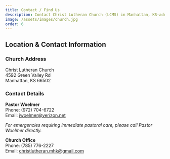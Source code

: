 ```yaml
---
title: Contact / Find Us
description: Contact Christ Lutheran Church (LCMS) in Manhattan, KS—address, directions, and service times.
image: /assets/images/church.jpg
order: 6
---
```


## Location & Contact Information

### Church Address
Christ Lutheran Church  
4592 Green Valley Rd  
Manhattan, KS 66502

### Contact Details

**Pastor Woelmer**  
Phone: (972) 704-6722  
Email: jwoelmer@verizon.net

*For emergencies requiring immediate pastoral care, please call Pastor Woelmer directly.*

**Church Office**  
Phone: (785) 776-2227  
Email: christlutheran.mhk@gmail.com
